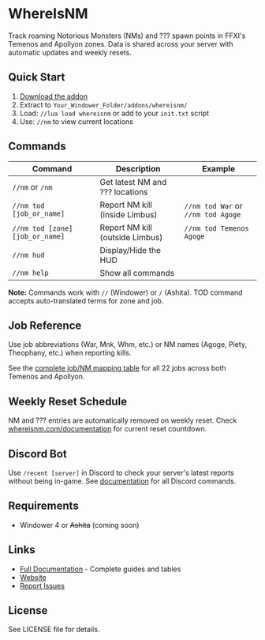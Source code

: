 # WhereIsNM

Track roaming Notorious Monsters (NMs) and ??? spawn points in FFXI's Temenos and Apollyon zones. Data is shared across your server with automatic updates and weekly resets.

## Quick Start

1. [Download the addon](https://whereisnm.com/addon)
2. Extract to `Your_Windower_Folder/addons/whereisnm/`
3. Load: `//lua load whereisnm` or add to your `init.txt` script
4. Use: `//nm` to view current locations

## Commands

| Command | Description | Example |
|---------|-------------|---------|
| `//nm` or `/nm` | Get latest NM and ??? locations | |
| `//nm tod [job_or_name]` | Report NM kill (inside Limbus) | `//nm tod War` or `//nm tod Agoge` |
| `//nm tod [zone] [job_or_name]` | Report NM kill (outside Limbus) | `//nm tod Temenos Agoge` |
| `//nm hud` | Display/Hide the HUD | |
| `//nm help` | Show all commands | |

**Note:** Commands work with `//` (Windower) or `/` (Ashita). TOD command accepts auto-translated terms for zone and job.

## Job Reference

Use job abbreviations (War, Mnk, Whm, etc.) or NM names (Agoge, Piety, Theophany, etc.) when reporting kills.

See the [complete job/NM mapping table](https://whereisnm.com/documentation#cheatsheet) for all 22 jobs across both Temenos and Apollyon.

## Weekly Reset Schedule

NM and ??? entries are automatically removed on weekly reset. Check [whereisnm.com/documentation](https://whereisnm.com/documentation) for current reset countdown.

## Discord Bot

Use `/recent [server]` in Discord to check your server's latest reports without being in-game. See [documentation](https://whereisnm.com/documentation#discord-bot) for all Discord commands.

## Requirements

- Windower 4 or ~~Ashita~~ (coming soon)

## Links

- [Full Documentation](https://whereisnm.com/documentation) - Complete guides and tables
- [Website](https://whereisnm.com)
- [Report Issues](https://github.com/Mandracord/whereisnm-addon/issues)

## License

See LICENSE file for details.